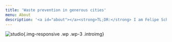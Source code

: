 ```yaml
---
title: 'Waste prevention in generous cities'
menu: About
description: '<a id="about"></a><strong>TL;DR:</strong> I am Felipe Schmidt Fonseca, a PhD researcher at the <a href="https://opendott.org"><strong>OpenDoTT</a> project (Northumbria University / Mozilla Foundation) investigating waste prevention through collective practices of reuse in cities and regions. Read more about my research below, or refer to my <a href="https://is.efeefe.me/opendott"><strong>research blog</strong></a>.'
---
```


![studio](intro.jpg){.img-responsive .wp .wp-3 .introimg}
